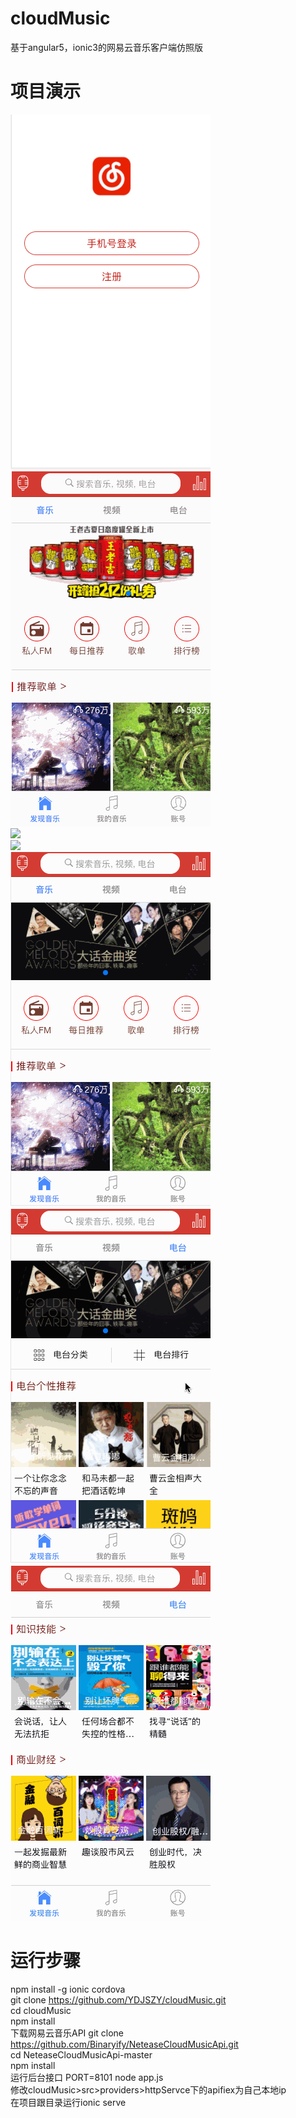 # cloudMusic
基于angular5，ionic3的网易云音乐客户端仿照版
# 项目演示
![](https://github.com/YDJSZY/cloudMusic/blob/master/src/images/cloudmusic.gif)  
![](https://github.com/YDJSZY/cloudMusic/blob/master/src/images/cloudmusic1.gif)  
![](https://github.com/YDJSZY/cloudMusic/blob/master/src/images/cloudmusic2.gif)  
![](https://github.com/YDJSZY/cloudMusic/blob/master/src/images/cloudmusic3.gif)  
![](https://github.com/YDJSZY/cloudMusic/blob/master/src/images/cloudmusic4.gif)  
![](https://github.com/YDJSZY/cloudMusic/blob/master/src/images/cloudmusic5.gif)  
![](https://github.com/YDJSZY/cloudMusic/blob/master/src/images/cloudmusic6.gif)
# 运行步骤
npm install -g ionic cordova   
git clone https://github.com/YDJSZY/cloudMusic.git  
cd cloudMusic  
npm install  
下载网易云音乐API git clone https://github.com/Binaryify/NeteaseCloudMusicApi.git  
cd NeteaseCloudMusicApi-master  
npm install  
运行后台接口 PORT=8101 node app.js  
修改cloudMusic>src>providers>httpServce下的apifiex为自己本地ip  
在项目跟目录运行ionic serve
